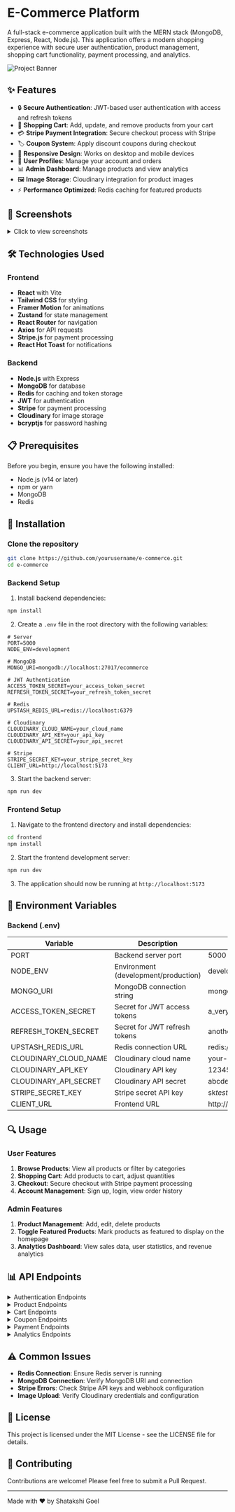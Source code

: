 # E-Commerce Platform

A full-stack e-commerce application built with the MERN stack (MongoDB, Express, React, Node.js). This application offers a modern shopping experience with secure user authentication, product management, shopping cart functionality, payment processing, and analytics.

![Project Banner](./screenshots/banner.png)

## ✨ Features

- 🔒 **Secure Authentication**: JWT-based user authentication with access and refresh tokens
- 🛒 **Shopping Cart**: Add, update, and remove products from your cart
- 💳 **Stripe Payment Integration**: Secure checkout process with Stripe
- 🏷️ **Coupon System**: Apply discount coupons during checkout
- 📱 **Responsive Design**: Works on desktop and mobile devices
- 👤 **User Profiles**: Manage your account and orders
- 📊 **Admin Dashboard**: Manage products and view analytics
- 🖼️ **Image Storage**: Cloudinary integration for product images
- ⚡ **Performance Optimized**: Redis caching for featured products

## 📸 Screenshots

<details>
<summary>Click to view screenshots</summary>

### User Interface

|                     Home Page                      |                            Product Listing                             |                          Product Details                           |
| :------------------------------------------------: | :--------------------------------------------------------------------: | :----------------------------------------------------------------: |
| ![Home Page](./screenshots/homepage/home-main.png) | ![Product Listing](./screenshots/products/product-listing-desktop.png) | ![Product Details](./screenshots/products/product-detail-view.png) |

### Shopping Experience

|                    Shopping Cart                     |                         Checkout                         |                        Purchase Success                         |
| :--------------------------------------------------: | :------------------------------------------------------: | :-------------------------------------------------------------: |
| ![Shopping Cart](./screenshots/cart/cart-filled.png) | ![Checkout](./screenshots/checkout/checkout-payment.png) | ![Purchase Success](./screenshots/payment/purchase-success.png) |

### User Account

|                     Login                      |                       Registration                       |                       User Dashboard                        |
| :--------------------------------------------: | :------------------------------------------------------: | :---------------------------------------------------------: |
| ![Login](./screenshots/account/login-form.png) | ![Registration](./screenshots/account/register-form.png) | ![User Dashboard](./screenshots/account/user-dashboard.png) |

### Admin Features

|                       Admin Dashboard                       |                        Analytics                         |                        Product Management                         |
| :---------------------------------------------------------: | :------------------------------------------------------: | :---------------------------------------------------------------: |
| ![Admin Dashboard](./screenshots/admin/admin-dashboard.png) | ![Analytics](./screenshots/admin/analytics-overview.png) | ![Product Management](./screenshots/admin/product-management.png) |

### Mobile Experience

|                     Mobile Home                      |                     Mobile Cart                      |                       Mobile Checkout                        |
| :--------------------------------------------------: | :--------------------------------------------------: | :----------------------------------------------------------: |
| ![Mobile Home](./screenshots/mobile/home-mobile.png) | ![Mobile Cart](./screenshots/mobile/cart-mobile.png) | ![Mobile Checkout](./screenshots/mobile/checkout-mobile.png) |

</details>

## 🛠️ Technologies Used

### Frontend

- **React** with Vite
- **Tailwind CSS** for styling
- **Framer Motion** for animations
- **Zustand** for state management
- **React Router** for navigation
- **Axios** for API requests
- **Stripe.js** for payment processing
- **React Hot Toast** for notifications

### Backend

- **Node.js** with Express
- **MongoDB** for database
- **Redis** for caching and token storage
- **JWT** for authentication
- **Stripe** for payment processing
- **Cloudinary** for image storage
- **bcryptjs** for password hashing

## 📋 Prerequisites

Before you begin, ensure you have the following installed:

- Node.js (v14 or later)
- npm or yarn
- MongoDB
- Redis

## 🚀 Installation

### Clone the repository

```bash
git clone https://github.com/yourusername/e-commerce.git
cd e-commerce
```

### Backend Setup

1. Install backend dependencies:

```bash
npm install
```

2. Create a `.env` file in the root directory with the following variables:

```env
# Server
PORT=5000
NODE_ENV=development

# MongoDB
MONGO_URI=mongodb://localhost:27017/ecommerce

# JWT Authentication
ACCESS_TOKEN_SECRET=your_access_token_secret
REFRESH_TOKEN_SECRET=your_refresh_token_secret

# Redis
UPSTASH_REDIS_URL=redis://localhost:6379

# Cloudinary
CLOUDINARY_CLOUD_NAME=your_cloud_name
CLOUDINARY_API_KEY=your_api_key
CLOUDINARY_API_SECRET=your_api_secret

# Stripe
STRIPE_SECRET_KEY=your_stripe_secret_key
CLIENT_URL=http://localhost:5173
```

3. Start the backend server:

```bash
npm run dev
```

### Frontend Setup

1. Navigate to the frontend directory and install dependencies:

```bash
cd frontend
npm install
```

2. Start the frontend development server:

```bash
npm run dev
```

3. The application should now be running at `http://localhost:5173`

## 📝 Environment Variables

### Backend (.env)

| Variable              | Description                          | Example Value                       |
| --------------------- | ------------------------------------ | ----------------------------------- |
| PORT                  | Backend server port                  | 5000                                |
| NODE_ENV              | Environment (development/production) | development                         |
| MONGO_URI             | MongoDB connection string            | mongodb://localhost:27017/ecommerce |
| ACCESS_TOKEN_SECRET   | Secret for JWT access tokens         | a_very_long_random_string           |
| REFRESH_TOKEN_SECRET  | Secret for JWT refresh tokens        | another_very_long_random_string     |
| UPSTASH_REDIS_URL     | Redis connection URL                 | redis://localhost:6379              |
| CLOUDINARY_CLOUD_NAME | Cloudinary cloud name                | your-cloud-name                     |
| CLOUDINARY_API_KEY    | Cloudinary API key                   | 123456789012345                     |
| CLOUDINARY_API_SECRET | Cloudinary API secret                | abcdefghijklmnopqrstuvwxyz          |
| STRIPE_SECRET_KEY     | Stripe secret API key                | sk*test*...                         |
| CLIENT_URL            | Frontend URL                         | http://localhost:5173               |

## 🔍 Usage

### User Features

1. **Browse Products**: View all products or filter by categories
2. **Shopping Cart**: Add products to cart, adjust quantities
3. **Checkout**: Secure checkout with Stripe payment processing
4. **Account Management**: Sign up, login, view order history

### Admin Features

1. **Product Management**: Add, edit, delete products
2. **Toggle Featured Products**: Mark products as featured to display on the homepage
3. **Analytics Dashboard**: View sales data, user statistics, and revenue analytics

## 📊 API Endpoints

<details>
<summary>Authentication Endpoints</summary>

- `POST /api/auth/signup` - Register a new user
- `POST /api/auth/login` - Login a user
- `POST /api/auth/logout` - Logout a user
- `GET /api/auth/profile` - Get user profile
- `GET /api/auth/refresh-token` - Refresh access token

</details>

<details>
<summary>Product Endpoints</summary>

- `GET /api/products` - Get all products (admin)
- `GET /api/products/featured` - Get featured products
- `GET /api/products/category/:category` - Get products by category
- `GET /api/products/recommendations` - Get recommended products
- `POST /api/products` - Create a new product (admin)
- `PATCH /api/products/:id` - Toggle product as featured (admin)
- `DELETE /api/products/:id` - Delete a product (admin)

</details>

<details>
<summary>Cart Endpoints</summary>

- `GET /api/cart` - Get cart items
- `POST /api/cart` - Add item to cart
- `DELETE /api/cart` - Remove all items from cart
- `PUT /api/cart/:id` - Update item quantity

</details>

<details>
<summary>Coupon Endpoints</summary>

- `GET /api/coupons` - Get available coupons
- `POST /api/coupons/validate` - Validate a coupon code

</details>

<details>
<summary>Payment Endpoints</summary>

- `POST /api/payments/create-checkout-session` - Create a checkout session
- `POST /api/payments/checkout-success` - Handle successful checkout

</details>

<details>
<summary>Analytics Endpoints</summary>

- `GET /api/analytics` - Get analytics data (admin)

</details>

## ⚠️ Common Issues

- **Redis Connection**: Ensure Redis server is running
- **MongoDB Connection**: Verify MongoDB URI and connection
- **Stripe Errors**: Check Stripe API keys and webhook configuration
- **Image Upload**: Verify Cloudinary credentials and configuration

## 📄 License

This project is licensed under the MIT License - see the LICENSE file for details.

## 🤝 Contributing

Contributions are welcome! Please feel free to submit a Pull Request.

---

Made with ❤️ by Shatakshi Goel
